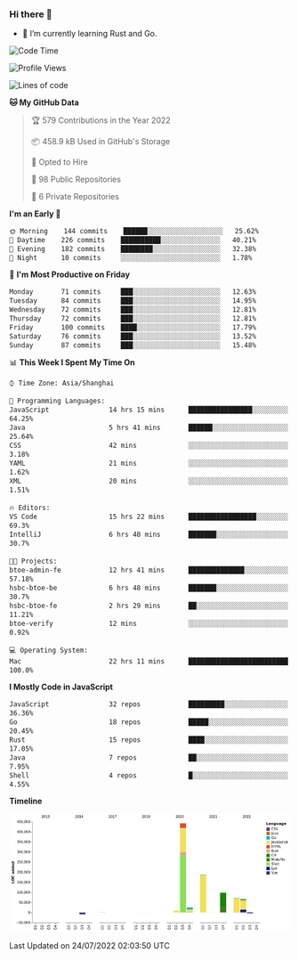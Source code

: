 ### Hi there 👋

- 🌱 I’m currently learning Rust and Go.

<!--START_SECTION:waka-->
![Code Time](http://img.shields.io/badge/Code%20Time-609%20hrs%201%20min-blue)

![Profile Views](http://img.shields.io/badge/Profile%20Views-0-blue)

![Lines of code](https://img.shields.io/badge/From%20Hello%20World%20I%27ve%20Written-895%20Thousand%20lines%20of%20code-blue)

**🐱 My GitHub Data** 

> 🏆 579 Contributions in the Year 2022
 > 
> 📦 458.9 kB Used in GitHub's Storage 
 > 
> 💼 Opted to Hire
 > 
> 📜 98 Public Repositories 
 > 
> 🔑 6 Private Repositories  
 > 
**I'm an Early 🐤** 

```text
🌞 Morning    144 commits    ██████░░░░░░░░░░░░░░░░░░░   25.62% 
🌆 Daytime    226 commits    ██████████░░░░░░░░░░░░░░░   40.21% 
🌃 Evening    182 commits    ████████░░░░░░░░░░░░░░░░░   32.38% 
🌙 Night      10 commits     ░░░░░░░░░░░░░░░░░░░░░░░░░   1.78%

```
📅 **I'm Most Productive on Friday** 

```text
Monday       71 commits     ███░░░░░░░░░░░░░░░░░░░░░░   12.63% 
Tuesday      84 commits     ███░░░░░░░░░░░░░░░░░░░░░░   14.95% 
Wednesday    72 commits     ███░░░░░░░░░░░░░░░░░░░░░░   12.81% 
Thursday     72 commits     ███░░░░░░░░░░░░░░░░░░░░░░   12.81% 
Friday       100 commits    ████░░░░░░░░░░░░░░░░░░░░░   17.79% 
Saturday     76 commits     ███░░░░░░░░░░░░░░░░░░░░░░   13.52% 
Sunday       87 commits     ███░░░░░░░░░░░░░░░░░░░░░░   15.48%

```


📊 **This Week I Spent My Time On** 

```text
⌚︎ Time Zone: Asia/Shanghai

💬 Programming Languages: 
JavaScript               14 hrs 15 mins      ████████████████░░░░░░░░░   64.25% 
Java                     5 hrs 41 mins       ██████░░░░░░░░░░░░░░░░░░░   25.64% 
CSS                      42 mins             ░░░░░░░░░░░░░░░░░░░░░░░░░   3.18% 
YAML                     21 mins             ░░░░░░░░░░░░░░░░░░░░░░░░░   1.62% 
XML                      20 mins             ░░░░░░░░░░░░░░░░░░░░░░░░░   1.51%

🔥 Editors: 
VS Code                  15 hrs 22 mins      █████████████████░░░░░░░░   69.3% 
IntelliJ                 6 hrs 48 mins       ███████░░░░░░░░░░░░░░░░░░   30.7%

🐱‍💻 Projects: 
btoe-admin-fe            12 hrs 41 mins      ██████████████░░░░░░░░░░░   57.18% 
hsbc-btoe-be             6 hrs 48 mins       ███████░░░░░░░░░░░░░░░░░░   30.7% 
hsbc-btoe-fe             2 hrs 29 mins       ██░░░░░░░░░░░░░░░░░░░░░░░   11.21% 
btoe-verify              12 mins             ░░░░░░░░░░░░░░░░░░░░░░░░░   0.92%

💻 Operating System: 
Mac                      22 hrs 11 mins      █████████████████████████   100.0%

```

**I Mostly Code in JavaScript** 

```text
JavaScript               32 repos            █████████░░░░░░░░░░░░░░░░   36.36% 
Go                       18 repos            █████░░░░░░░░░░░░░░░░░░░░   20.45% 
Rust                     15 repos            ████░░░░░░░░░░░░░░░░░░░░░   17.05% 
Java                     7 repos             ██░░░░░░░░░░░░░░░░░░░░░░░   7.95% 
Shell                    4 repos             █░░░░░░░░░░░░░░░░░░░░░░░░   4.55%

```


**Timeline**

![Chart not found](https://raw.githubusercontent.com/elton/elton/main/charts/bar_graph.png) 


 Last Updated on 24/07/2022 02:03:50 UTC
<!--END_SECTION:waka-->

<!--
**elton/elton** is a ✨ _special_ ✨ repository because its `README.md` (this file) appears on your GitHub profile.

Here are some ideas to get you started:

- 🔭 I’m currently working on ...
- 🌱 I’m currently learning ...
- 👯 I’m looking to collaborate on ...
- 🤔 I’m looking for help with ...
- 💬 Ask me about ...
- 📫 How to reach me: ...
- 😄 Pronouns: ...
- ⚡ Fun fact: ...
-->
